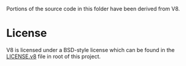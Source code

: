 Portions of the source code in this folder have been derived from V8.

# License

V8 is licensed under a BSD-style license which can be found in the [LICENSE.v8](../../../LICENSE.v8) file in root of
this project.

